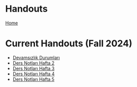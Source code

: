 # Handouts

[Home](../README.md)

Current Handouts (Fall 2024)
==============

-   [Devamsızlık Durumları](https://docs.google.com/spreadsheets/d/e/2PACX-1vQ1Kn2j62TfuKib0foA7eRisLmO7lG0m3Bg2dq45hVgZsX6-HdOu4fVnntfrqE8-lFqn4DKPG05J6tQ/pubhtml)
-   [Ders Notları Hafta 2](https://drive.google.com/file/d/1TfF4HkSMf-mCRnFiiXVGXwmbFYIYW-hz/view)
-   [Ders Notları Hafta 3](https://drive.google.com/file/d/1RzxvTSOT_GRZ5yEqIPJSx8uHNZE9_swN/view)
-   [Ders Notları Hafta 4](https://persdb.sdu.edu.tr/assets/uploads/sites/128/files/bilgisayar-giris-ders-notlari-4-09022016.pptx)
-   [Ders Notları Hafta 5](https://drive.google.com/file/d/1P93FbQ4a3WvNHJryqIRSyfGaiHwuPDyu/view)

<!---
Past Handouts
============

-   [Word Uygulama Fall 2023](https://drive.google.com/drive/folders/1bAG07fmWQUx67FaGgj5nHatM7uf5O7jv?usp=drive_link)
-   [Excel Uygulama Fall 2023](https://drive.google.com/drive/folders/1BLyE2LfOULogyy3OFNkJ7N0FavgBESIc?usp=sharing)
-->
